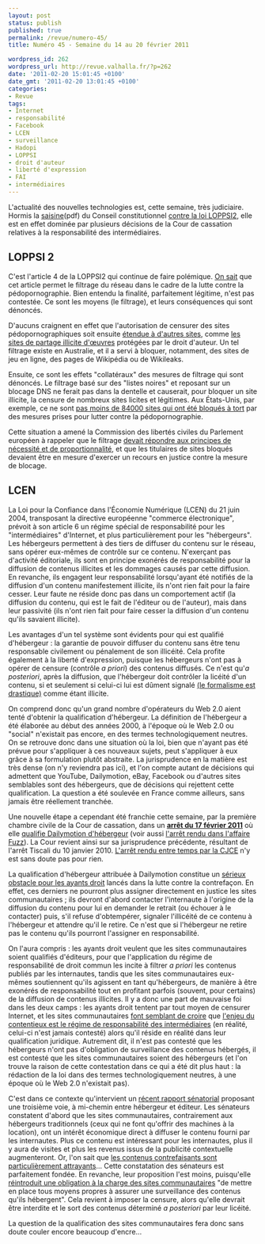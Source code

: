 ```yaml
---
layout: post
status: publish
published: true
permalink: /revue/numero-45/
title: Numéro 45 - Semaine du 14 au 20 février 2011

wordpress_id: 262
wordpress_url: http://revue.valhalla.fr/?p=262
date: '2011-02-20 15:01:45 +0100'
date_gmt: '2011-02-20 13:01:45 +0100'
categories:
- Revue
tags:
- Internet
- responsabilité
- Facebook
- LCEN
- surveillance
- Hadopi
- LOPPSI
- droit d'auteur
- liberté d'expression
- FAI
- intermédiaires
---
```

<p>L'actualité des nouvelles technologies est, cette semaine, très judiciaire. Hormis la <a href="http://www.pcinpact.com/link.php?url=http%3A%2F%2Fdeputes.lessocialistes.fr%2Fsites%2Fdefault%2Ffiles%2Frecourloppsi1502111.pdf">saisine</a><span class="lang">(pdf)</span> du Conseil constitutionnel <a href="http://www.pcinpact.com/actu/news/61952-conseil-constitutionnel-loppsi-filtrage-blocage.htm">contre la loi LOPPSI2</a>, elle est en effet dominée par plusieurs décisions de la Cour de cassation relatives à la responsabilité des intermédiaires.</p>
<h2>LOPPSI 2</h2>
<p>C'est l'article 4 de la LOPPSI2 qui continue de faire polémique. <a href="http://revue.valhalla.fr/44/">On sait</a> que cet article permet le filtrage du réseau dans le cadre de la lutte contre la pédopornographie. Bien entendu la finalité, parfaitement légitime, n'est pas contestée. Ce sont les moyens (le filtrage), et leurs conséquences qui sont dénoncés.</p>
<p>D'aucuns craignent en effet que l'autorisation de censurer des sites pédopornographiques soit ensuite <a href="http://www.zdnet.fr/actualites/loppsi-2-l-afnic-craint-une-extension-du-filtrage-a-d-autres-domaines-39758249.htm">étendue à d'autres sites</a>, comme <a href="http://www.pcinpact.com/actu/news/61901-afnic-blocage-filtrage-site-loppsi.htm">les sites de partage illicite d'œuvres</a> protégées par le droit d'auteur. Un tel filtrage existe en Australie, et il a servi à bloquer, notamment, des sites de jeu en ligne, des pages de Wikipédia ou de Wikileaks.</p>
<p>Ensuite, ce sont les effets "collatéraux" des mesures de filtrage qui sont dénoncés. Le filtrage basé sur des "listes noires" et reposant sur un blocage DNS ne ferait pas dans la dentelle et causerait, pour bloquer un site illicite, la censure de nombreux sites licites et légitimes. Aux États-Unis, par exemple, ce ne sont <a href="http://www.pcinpact.com/actu/news/61984-blocage-surblocage-dns-mooocom-loppsi.htm">pas moins de 84000 sites qui ont été bloqués à tort</a> par des mesures prises pour lutter contre la pédopornographie.</p>
<p>Cette situation a amené la Commission des libertés civiles du Parlement européen à rappeler que le filtrage <a href="http://www.pcinpact.com/actu/news/61927-loppsi-blocage-deputes-europe-contenus.htm">devait répondre aux principes de nécessité et de proportionnalité</a>, et que les titulaires de sites bloqués devaient être en mesure d'exercer un recours en justice contre la mesure de blocage.</p>
<h2>LCEN</h2>
<p>La Loi pour la Confiance dans l'Économie Numérique (LCEN) du 21 juin 2004, transposant la directive européenne "commerce électronique", prévoit à son article 6 un régime spécial de responsabilité pour les "intermédiaires" d'Internet, et plus particulièrement pour les "hébergeurs". Les hébergeurs permettent à des tiers de diffuser du contenu sur le réseau, sans opérer eux-mêmes de contrôle sur ce contenu. N'exerçant pas d'activité éditoriale, ils sont en principe exonérés de responsabilité pour la diffusion de contenus illicites et les dommages causés par cette diffusion. En revanche, ils engagent leur responsabilité lorsqu'ayant été notifiés de la diffusion d'un contenu manifestement illicite, ils n'ont rien fait pour la faire cesser. Leur faute ne réside donc pas dans un comportement actif (la diffusion du contenu, qui est le fait de l'éditeur ou de l'auteur), mais dans leur passivité (ils n'ont rien fait pour faire cesser la diffusion d'un contenu qu'ils savaient illicite).</p>
<p>Les avantages d'un tel système sont évidents pour qui est qualifié d'hébergeur : la garantie de pouvoir diffuser du contenu sans être tenu responsable civilement ou pénalement de son illicéité. Cela profite également à la liberté d'expression, puisque les hébergeurs n'ont pas à opérer de censure (contrôle <i>a priori</i>) des contenus diffusés. Ce n'est qu'<i>a posteriori</i>, après la diffusion, que l'hébergeur doit contrôler la licéité d'un contenu, si et seulement si celui-ci lui est dûment signalé <a href="http://www.numerama.com/magazine/18098-les-ayants-droit-ne-pourront-plus-faire-retirer-les-contenus-en-masse.html">(le formalisme est drastique)</a> comme étant illicite.</p>
<p>On comprend donc qu'un grand nombre d'opérateurs du Web 2.0 aient tenté d'obtenir la qualification d'hébergeur. La définition de l'hébergeur a été élaborée au début des années 2000, à l'époque où le Web 2.0 ou "social" n'existait pas encore, en des termes technologiquement neutres. On se retrouve donc dans une situation où la loi, bien que n'ayant pas été prévue pour s'appliquer à ces nouveaux sujets, peut s'appliquer à eux grâce à sa formulation plutôt abstraite. La jurisprudence en la matière est très dense (on n'y reviendra pas ici), et l'on compte autant de décisions qui admettent que YouTube, Dailymotion, eBay, Facebook ou d'autres sites semblables sont des hébergeurs, que de décisions qui rejettent cette qualification. La question a été soulevée en France comme ailleurs, sans jamais être réellement tranchée.</p>
<p>Une nouvelle étape a cependant été franchie cette semaine, par la première chambre civile de la Cour de cassation, dans un <b><a href="http://www.courdecassation.fr/jurisprudence_2/premiere_chambre_civile_568/165_17_19033.html">arrêt du 17 février 2011</a></b> où elle <a href="http://www.numerama.com/magazine/18099-la-cour-de-cassation-protege-le-statut-d-hebergeur-de-dailymotion-merci-l-hadopi.html">qualifie Dailymotion d'hébergeur</a> (voir aussi <a href="http://www.numerama.com/magazine/18104-la-cour-de-cassation-sauve-aussi-le-service-fuzzfr.html">l'arrêt rendu dans l'affaire Fuzz</a>). La Cour revient ainsi sur sa jurisprudence précédente, résultant de l'arrêt Tiscali du 10 janvier 2010. <a href="http://www.valhalla.fr/2010/03/25/cjce-google-adwords/">L'arrêt rendu entre temps par la CJCE</a> n'y est sans doute pas pour rien.</p>
<p>La qualification d'hébergeur attribuée à Dailymotion constitue un <a href="http://www.pcinpact.com/actu/news/61999-cour-cassation-lcen-dailymotion-joyeux-noel.htm">sérieux obstacle pour les ayants droit</a> lancés dans la lutte contre la contrefaçon. En effet, ces derniers ne pourront plus assigner directement en justice les sites communautaires ; ils devront d'abord contacter l'internaute à l'origine de la diffusion du contenu pour lui en demander le retrait (ou échouer à le contacter) puis, s'il refuse d'obtempérer, signaler l'illicéité de ce contenu à l'hébergeur et attendre qu'il le retire. Ce n'est que si l'hébergeur ne retire pas le contenu qu'ils pourront l'assigner en responsabilité.</p>
<p>On l'aura compris : les ayants droit veulent que les sites communautaires soient qualifiés d'éditeurs, pour que l'application du régime de responsabilité de droit commun les incite à filtrer <i>a priori</i> les contenus publiés par les internautes, tandis que les sites communautaires eux-mêmes soutiennent qu'ils agissent en tant qu'hébergeurs, de manière à être exonérés de responsabilité tout en profitant parfois (souvent, pour certains) de la diffusion de contenus illicites. Il y a donc une part de mauvaise foi dans les deux camps : les ayants droit tentent par tout moyen de censurer Internet, et les sites communautaires <a href="http://www.pcinpact.com/actu/news/62018-lcen-hebergeur-editeur-nicolas-poirier.htm">font semblant de croire</a> que <a href="http://www.pcinpact.com/actu/news/62021-lcen-hebergeur-editeur-benoit-tabaka.htm">l'enjeu du contentieux est le régime de responsabilité des intermédiaires</a> (en réalité, celui-ci n'est jamais contesté) alors qu'il réside en réalité dans leur qualification juridique. Autrement dit, il n'est pas contesté que les hébergeurs n'ont pas d'obligation de surveillance des contenus hébergés, il est contesté que les sites communautaires soient des hébergeurs (et l'on trouve la raison de cette contestation dans ce qui a été dit plus haut : la rédaction de la loi dans des termes technologiquement neutres, à une époque où le Web 2.0 n'existait pas).</p>
<p>C'est dans ce contexte qu'intervient un <a href="http://pro.clubic.com/legislation-loi-internet/obligations-hebergeur-contenus/actualite-397144-statut-editeur-hebergeur-senat-avance-pistes.html">récent rapport sénatorial</a> proposant une troisième voie, à mi-chemin entre hébergeur et éditeur. Les sénateurs constatent d'abord que les sites communautaires, contrairement aux hébergeurs traditionnels (ceux qui ne font qu'offrir des machines à la location), ont un intérêt économique direct à diffuser le contenu fourni par les internautes. Plus ce contenu est intéressant pour les internautes, plus il y aura de visites et plus les revenus issus de la publicité contextuelle augmenteront. Or, l'on sait que <a href="http://www.lemonde.fr/technologies/article/2011/02/14/la-mpaa-porte-plainte-contre-hotfile_1479644_651865.html">les contenus contrefaisants sont particulièrement attrayants</a>... Cette constatation des sénateurs est parfaitement fondée. En revanche, leur proposition l'est moins, puisqu'elle <a href="http://www.numerama.com/magazine/18057-surveillance-et-filtrage-obligatoire-proposes-dans-le-rapport-du-senat.html">réintroduit une obligation à la charge des sites communautaires</a> "de mettre en place tous moyens propres à assurer une surveillance des contenus qu'ils hébergent". Cela revient à imposer la censure, alors qu'elle devrait être interdite et le sort des contenus déterminé <i>a posteriori</i> par leur licéité. </p>
<p>La question de la qualification des sites communautaires fera donc sans doute couler encore beaucoup d'encre...</p>

